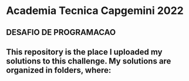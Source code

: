 # Academia Tecnica Capgemini 2022
## DESAFIO DE PROGRAMACAO

This repository is the place I uploaded my solutions to this challenge.
My solutions are organized in folders, where:
-
